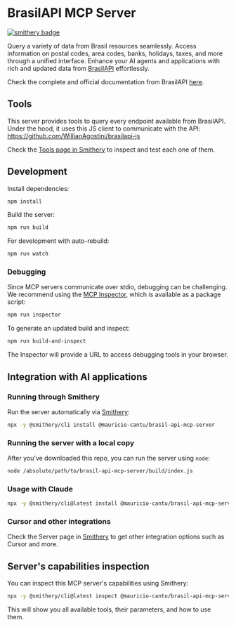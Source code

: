 # BrasilAPI MCP Server

[![smithery badge](https://smithery.ai/badge/@mauricio-cantu/brasil-api-mcp-server)](https://smithery.ai/server/@mauricio-cantu/brasil-api-mcp-server)

Query a variety of data from Brasil resources seamlessly. Access information on postal codes, area codes, banks, holidays, taxes, and more through a unified interface. Enhance your AI agents and applications with rich and updated data from [BrasilAPI](https://github.com/BrasilAPI/BrasilAPI) effortlessly.

Check the complete and official documentation from BrasilAPI [here](https://brasilapi.com.br/docs).

## Tools

This server provides tools to query every endpoint available from BrasilAPI. Under the hood, it uses this JS client to communicate with the API: https://github.com/WillianAgostini/brasilapi-js

Check the [Tools page in Smithery](https://smithery.ai/server/@mauricio-cantu/brasil-api-mcp-server/tools) to inspect and test each one of them.

## Development

Install dependencies:

```bash
npm install
```

Build the server:

```bash
npm run build
```

For development with auto-rebuild:

```bash
npm run watch
```

### Debugging

Since MCP servers communicate over stdio, debugging can be challenging. We recommend using the [MCP Inspector](https://github.com/modelcontextprotocol/inspector), which is available as a package script:

```bash
npm run inspector
```

To generate an updated build and inspect:

```bash
npm run build-and-inspect
```

The Inspector will provide a URL to access debugging tools in your browser.

## Integration with AI applications

### Running through Smithery

Run the server automatically via [Smithery](https://smithery.ai/server/@mauricio-cantu/brasil-api-mcp-server):

```bash
npx -y @smithery/cli install @mauricio-cantu/brasil-api-mcp-server
```

### Running the server with a local copy

After you've downloaded this repo, you can run the server using `node`:

```bash
node /absolute/path/to/brasil-api-mcp-server/build/index.js
```

### Usage with Claude

```bash
npx -y @smithery/cli@latest install @mauricio-cantu/brasil-api-mcp-server --client claude
```

### Cursor and other integrations

Check the Server page in [Smithery](https://smithery.ai/server/@mauricio-cantu/brasil-api-mcp-server) to get other integration options such as Cursor and more.

## Server's capabilities inspection

You can inspect this MCP server's capabilities using Smithery:

```bash
npx -y @smithery/cli@latest inspect @mauricio-cantu/brasil-api-mcp-server
```

This will show you all available tools, their parameters, and how to use them.
